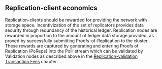 ## Replication-client economics

Replication-clients should be rewarded for providing the network with storage space. Incentivization of the set of replicators provides data security through redundancy of the historical ledger. Replication nodes are rewarded in proportion to the amount of ledger data storage provided, as proved by successfully submitting Proofs-of-Replication to the cluster.. These rewards are captured by generating and entering Proofs of Replication (PoReps) into the PoH stream which can be validated by Validation nodes as described above in the [Replication-validation Transaction Fees](ed_vce_replication_validation_transaction_fees.md) chapter.
